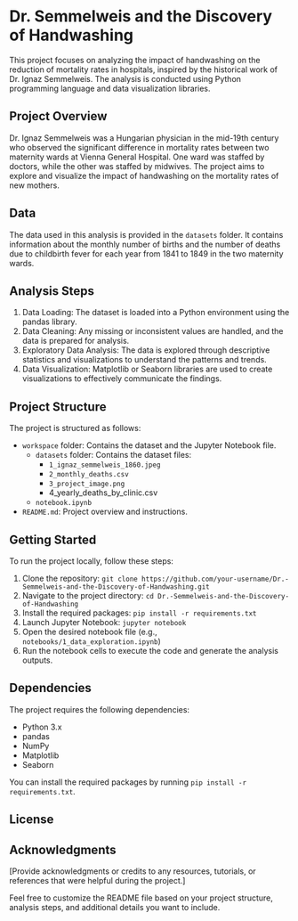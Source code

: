 # Dr. Semmelweis and the Discovery of Handwashing

This project focuses on analyzing the impact of handwashing on the reduction of mortality rates in hospitals, inspired by the historical work of Dr. Ignaz Semmelweis. The analysis is conducted using Python programming language and data visualization libraries.

## Project Overview

Dr. Ignaz Semmelweis was a Hungarian physician in the mid-19th century who observed the significant difference in mortality rates between two maternity wards at Vienna General Hospital. One ward was staffed by doctors, while the other was staffed by midwives. The project aims to explore and visualize the impact of handwashing on the mortality rates of new mothers.

## Data

The data used in this analysis is provided in the `datasets` folder. It contains information about the monthly number of births and the number of deaths due to childbirth fever for each year from 1841 to 1849 in the two maternity wards.

## Analysis Steps

1. Data Loading: The dataset is loaded into a Python environment using the pandas library.
2. Data Cleaning: Any missing or inconsistent values are handled, and the data is prepared for analysis.
3. Exploratory Data Analysis: The data is explored through descriptive statistics and visualizations to understand the patterns and trends.
4. Data Visualization: Matplotlib or Seaborn libraries are used to create visualizations to effectively communicate the findings.

## Project Structure

The project is structured as follows:

- `workspace` folder: Contains the dataset and the Jupyter Notebook file.
  - `datasets` folder: Contains the dataset files:
    - `1_ignaz_semmelweis_1860.jpeg`
    - `2_monthly_deaths.csv`
    - `3_project_image.png`
    - 4_yearly_deaths_by_clinic.csv
  - `notebook.ipynb`
- `README.md`: Project overview and instructions.

## Getting Started

To run the project locally, follow these steps:

1. Clone the repository: `git clone https://github.com/your-username/Dr.-Semmelweis-and-the-Discovery-of-Handwashing.git`
2. Navigate to the project directory: `cd Dr.-Semmelweis-and-the-Discovery-of-Handwashing`
3. Install the required packages: `pip install -r requirements.txt`
4. Launch Jupyter Notebook: `jupyter notebook`
5. Open the desired notebook file (e.g., `notebooks/1_data_exploration.ipynb`)
6. Run the notebook cells to execute the code and generate the analysis outputs.

## Dependencies

The project requires the following dependencies:

- Python 3.x
- pandas
- NumPy
- Matplotlib
- Seaborn

You can install the required packages by running `pip install -r requirements.txt`.

## License



## Acknowledgments

[Provide acknowledgments or credits to any resources, tutorials, or references that were helpful during the project.]

Feel free to customize the README file based on your project structure, analysis steps, and additional details you want to include.
